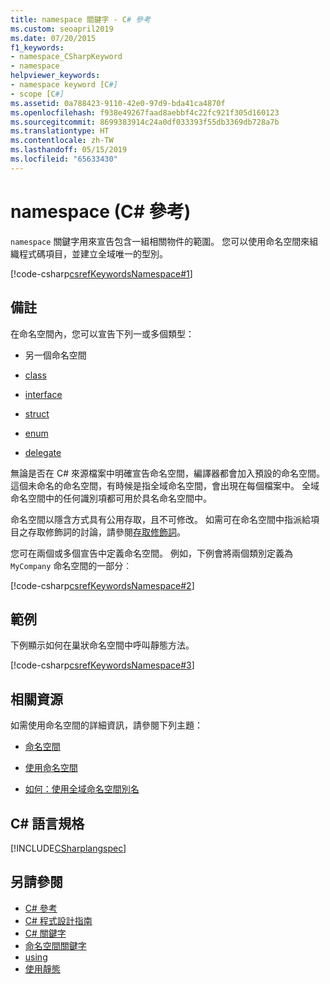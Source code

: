 ```yaml
---
title: namespace 關鍵字 - C# 參考
ms.custom: seoapril2019
ms.date: 07/20/2015
f1_keywords:
- namespace_CSharpKeyword
- namespace
helpviewer_keywords:
- namespace keyword [C#]
- scope [C#]
ms.assetid: 0a788423-9110-42e0-97d9-bda41ca4870f
ms.openlocfilehash: f938e49267faad8aebbf4c22fc921f305d160123
ms.sourcegitcommit: 8699383914c24a0df033393f55db3369db728a7b
ms.translationtype: HT
ms.contentlocale: zh-TW
ms.lasthandoff: 05/15/2019
ms.locfileid: "65633430"
---
```

# <a name="namespace-c-reference"></a>namespace (C# 參考)

`namespace` 關鍵字用來宣告包含一組相關物件的範圍。 您可以使用命名空間來組織程式碼項目，並建立全域唯一的型別。

[!code-csharp[csrefKeywordsNamespace#1](~/samples/snippets/csharp/VS_Snippets_VBCSharp/csrefKeywordsNamespace/CS/csrefKeywordsNamespace.cs#1)]

## <a name="remarks"></a>備註

在命名空間內，您可以宣告下列一或多個類型：

- 另一個命名空間

- [class](class.md)

- [interface](interface.md)

- [struct](struct.md)

- [enum](enum.md)

- [delegate](delegate.md)

無論是否在 C# 來源檔案中明確宣告命名空間，編譯器都會加入預設的命名空間。 這個未命名的命名空間，有時候是指全域命名空間，會出現在每個檔案中。 全域命名空間中的任何識別項都可用於具名命名空間中。

命名空間以隱含方式具有公用存取，且不可修改。 如需可在命名空間中指派給項目之存取修飾詞的討論，請參閱[存取修飾詞](access-modifiers.md)。

您可在兩個或多個宣告中定義命名空間。 例如，下例會將兩個類別定義為 `MyCompany` 命名空間的一部分︰

[!code-csharp[csrefKeywordsNamespace#2](~/samples/snippets/csharp/VS_Snippets_VBCSharp/csrefKeywordsNamespace/CS/csrefKeywordsNamespace.cs#2)]

## <a name="example"></a>範例

下例顯示如何在巢狀命名空間中呼叫靜態方法。

[!code-csharp[csrefKeywordsNamespace#3](~/samples/snippets/csharp/VS_Snippets_VBCSharp/csrefKeywordsNamespace/CS/csrefKeywordsNamespace.cs#3)]

## <a name="related-resources"></a>相關資源

如需使用命名空間的詳細資訊，請參閱下列主題：

- [命名空間](../../programming-guide/namespaces/index.md)

- [使用命名空間](../../programming-guide/namespaces/using-namespaces.md)

- [如何：使用全域命名空間別名](../../programming-guide/namespaces/how-to-use-the-global-namespace-alias.md)

## <a name="c-language-specification"></a>C# 語言規格

[!INCLUDE[CSharplangspec](~/includes/csharplangspec-md.md)]

## <a name="see-also"></a>另請參閱

- [C# 參考](../../language-reference/index.md)
- [C# 程式設計指南](../../programming-guide/index.md)
- [C# 關鍵字](index.md)
- [命名空間關鍵字](namespace-keywords.md)
- [using](using-directive.md)
- [使用靜態](using-static.md)
